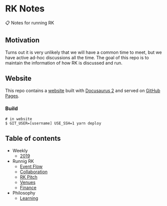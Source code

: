 # RK Notes

📋 Notes for running RK

## Motivation

Turns out it is very unlikely that we will have a common time to meet, but we have active ad-hoc discussions all the time. The goal of this repo is to maintain the information of how RK is discussed and run.

## Website

This repo contains a [website](https://react-knowledgeable.github.io/notes/) built with [Docusaurus 2](https://v2.docusaurus.io/) and served on [GitHub Pages](https://pages.github.com/).

### Build

```shell
# in website
$ GIT_USER=[username] USE_SSH=1 yarn deploy
```

## Table of contents

- Weekly
  - [2019](content/weekly/2019.md)
- Runnig RK
  - [Event Flow](content/event-flow.md)
  - [Collaboration](content/collaboration.md)
  - [RK Pitch](content/rk-pitch.md)
  - [Venues](content/venues.md)
  - [Finance](content/finance.md)
- Philosophy
  - [Learning](content/learning.md)
